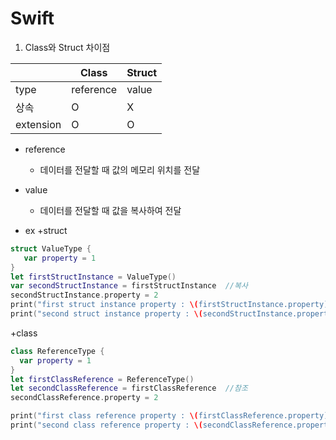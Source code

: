 # Swift
 
 1. Class와 Struct 차이점
 
||Class|Struct|
|------|---|---|
|type|reference|value|
|상속|O|X|
|extension|O|O|

+ reference
  + 데이터를 전달할 때 값의 메모리 위치를 전달

+ value
   + 데이터를 전달할 때 값을 복사하여 전달
   
+ ex
  +struct
 ```swift
 struct ValueType {
    var property = 1
}
let firstStructInstance = ValueType()
var secondStructInstance = firstStructInstance  //복사
secondStructInstance.property = 2
print("first struct instance property : \(firstStructInstance.property)")    // 출력:1
print("second struct instance property : \(secondStructInstance.property)")  // 출력:2
 ```
 
  +class
  ```swift
  class ReferenceType {
    var property = 1
}
let firstClassReference = ReferenceType()
let secondClassReference = firstClassReference  //참조
secondClassReference.property = 2

print("first class reference property : \(firstClassReference.property)")    // 출력:2
print("second class reference property : \(secondClassReference.property)")  // 출력:2
```

